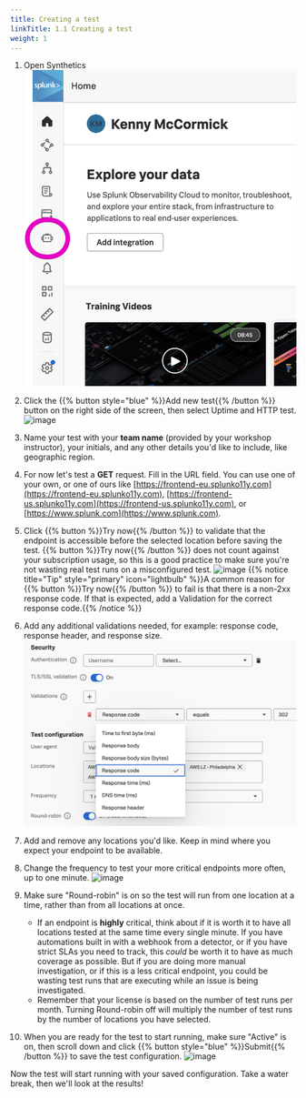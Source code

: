 ```yaml
---
title: Creating a test
linkTitle: 1.1 Creating a test
weight: 1
---
```


1. Open Synthetics
![o11y nav with Synthetics icon highlighted](../_img/o11y-nav-syn.png)

1. Click the {{% button style="blue" %}}Add new test{{% /button %}} button on the right side of the screen, then select Uptime and HTTP test.
![image](https://ajeuwbhvhr.cloudimg.io/colony-recorder.s3.amazonaws.com/files/2024-02-01/1457c466-904f-4801-b06a-0062a3ea321a/ascreenshot.jpeg?tl_px=1160,671&br_px=2880,1632&force_format=png&width=1120.0&wat=1&wat_opacity=0.7&wat_gravity=northwest&wat_url=https://colony-recorder.s3.us-west-1.amazonaws.com/images/watermarks/FB923C_standard.png&wat_pad=632,276)

1. Name your test with your **team name** (provided by your workshop instructor), your initials, and any other details you'd like to include, like geographic region.

1. For now let's test a **GET** request. Fill in the URL field. You can use one of your own, or one of ours like [https://frontend-eu.splunko11y.com](https://frontend-eu.splunko11y.com), [https://frontend-us.splunko11y.com](https://frontend-us.splunko11y.com), or [https://www.splunk.com](https://www.splunk.com).

1. Click {{% button %}}Try now{{% /button %}} to validate that the endpoint is accessible before the selected location before saving the test. {{% button %}}Try now{{% /button %}} does not count against your subscription usage, so this is a good practice to make sure you're not wasting real test runs on a misconfigured test.
![image](https://ajeuwbhvhr.cloudimg.io/colony-recorder.s3.amazonaws.com/files/2024-02-01/4168460c-aa9e-4c47-b856-eab08ff0425d/ascreenshot.jpeg?tl_px=0,521&br_px=1719,1482&force_format=png&width=1120.0&wat=1&wat_opacity=0.7&wat_gravity=northwest&wat_url=https://colony-recorder.s3.us-west-1.amazonaws.com/images/watermarks/FB923C_standard.png&wat_pad=452,277)
{{% notice title="Tip" style="primary"  icon="lightbulb" %}}A common reason for {{% button %}}Try now{{% /button %}} to fail is that there is a non-2xx response code. If that is expected, add a Validation for the correct response code.{{% /notice %}}

1. Add any additional validations needed, for example: response code, response header, and response size.
![Advanced settings for test configuration](../_img/uptime-security.png)

1. Add and remove any locations you'd like. Keep in mind where you expect your endpoint to be available.

1. Change the frequency to test your more critical endpoints more often, up to one minute.
![image](https://ajeuwbhvhr.cloudimg.io/colony-recorder.s3.amazonaws.com/files/2024-02-01/74e0492f-13a5-4a93-9f3c-f1f311d3dd8a/ascreenshot.jpeg?tl_px=0,560&br_px=1719,1521&force_format=png&width=1120.0&wat=1&wat_opacity=0.7&wat_gravity=northwest&wat_url=https://colony-recorder.s3.us-west-1.amazonaws.com/images/watermarks/FB923C_standard.png&wat_pad=385,277)

1. Make sure "Round-robin" is on so the test will run from one location at a time, rather than from all locations at once. 
   - If an endpoint is **highly** critical, think about if it is worth it to have all locations tested at the same time every single minute. If you have automations built in with a webhook from a detector, or if you have strict SLAs you need to track, this *could* be worth it to have as much coverage as possible. But if you are doing more manual investigation, or if this is a less critical endpoint, you could be wasting test runs that are executing while an issue is being investigated.
   - Remember that your license is based on the number of test runs per month. Turning Round-robin off will multiply the number of test runs by the number of locations you have selected.

1. When you are ready for the test to start running, make sure "Active" is on, then scroll down and click {{% button style="blue" %}}Submit{{% /button %}} to save the test configuration. 
![image](https://ajeuwbhvhr.cloudimg.io/colony-recorder.s3.amazonaws.com/files/2024-02-01/404871c6-55cd-40e0-83a2-a9a12dd183ce/ascreenshot.jpeg?tl_px=0,838&br_px=1719,1799&force_format=png&width=1120.0&wat=1&wat_opacity=0.7&wat_gravity=northwest&wat_url=https://colony-recorder.s3.us-west-1.amazonaws.com/images/watermarks/FB923C_standard.png&wat_pad=134,553)

Now the test will start running with your saved configuration. Take a water break, then we'll look at the results!
